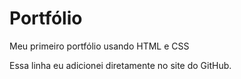 # Portfólio
 Meu primeiro portfólio usando HTML e CSS

Essa linha eu adicionei diretamente no site do GitHub.
